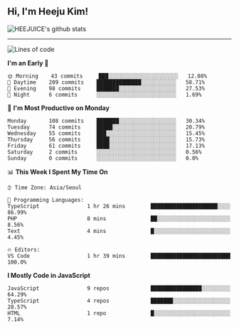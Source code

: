 ## Hi, I'm Heeju Kim!

![HEEJUICE's github stats](https://github-readme-stats.vercel.app/api?username=HEEJUICE&show_icons=true)

---
<!--START_SECTION:waka-->
![Lines of code](https://img.shields.io/badge/From%20Hello%20World%20I%27ve%20Written-19.5%20million%20lines%20of%20code-blue)

**I'm an Early 🐤** 

```text
🌞 Morning    43 commits     ███░░░░░░░░░░░░░░░░░░░░░░   12.08% 
🌆 Daytime    209 commits    ██████████████░░░░░░░░░░░   58.71% 
🌃 Evening    98 commits     ███████░░░░░░░░░░░░░░░░░░   27.53% 
🌙 Night      6 commits      ░░░░░░░░░░░░░░░░░░░░░░░░░   1.69%

```
📅 **I'm Most Productive on Monday** 

```text
Monday       108 commits    ███████░░░░░░░░░░░░░░░░░░   30.34% 
Tuesday      74 commits     █████░░░░░░░░░░░░░░░░░░░░   20.79% 
Wednesday    55 commits     ███░░░░░░░░░░░░░░░░░░░░░░   15.45% 
Thursday     56 commits     ████░░░░░░░░░░░░░░░░░░░░░   15.73% 
Friday       61 commits     ████░░░░░░░░░░░░░░░░░░░░░   17.13% 
Saturday     2 commits      ░░░░░░░░░░░░░░░░░░░░░░░░░   0.56% 
Sunday       0 commits      ░░░░░░░░░░░░░░░░░░░░░░░░░   0.0%

```


📊 **This Week I Spent My Time On** 

```text
⌚︎ Time Zone: Asia/Seoul

💬 Programming Languages: 
TypeScript               1 hr 26 mins        █████████████████████░░░░   86.99% 
PHP                      8 mins              ██░░░░░░░░░░░░░░░░░░░░░░░   8.56% 
Text                     4 mins              █░░░░░░░░░░░░░░░░░░░░░░░░   4.45%

🔥 Editors: 
VS Code                  1 hr 39 mins        █████████████████████████   100.0%

```

**I Mostly Code in JavaScript** 

```text
JavaScript               9 repos             ████████████████░░░░░░░░░   64.29% 
TypeScript               4 repos             ███████░░░░░░░░░░░░░░░░░░   28.57% 
HTML                     1 repo              █░░░░░░░░░░░░░░░░░░░░░░░░   7.14%

```



<!--END_SECTION:waka-->
